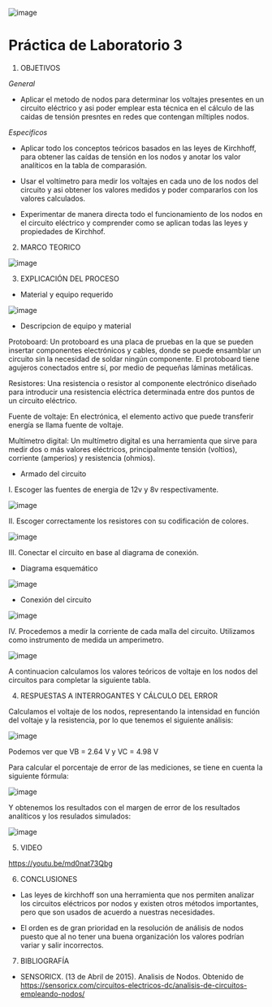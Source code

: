 ![image](https://user-images.githubusercontent.com/84390820/122505477-0afeae00-cfc2-11eb-92b3-0a3e618d0864.png)

# Práctica de Laboratorio 3 

1. OBJETIVOS

*General* 

- Aplicar el metodo de nodos para determinar los voltajes presentes en un circuito eléctrico y asi poder emplear esta técnica en el cálculo de las caidas de tensión presntes en redes que contengan míltiples nodos.

*Especificos*

- Aplicar todo los conceptos teóricos basados en las leyes de Kirchhoff, para obtener las caídas de tensión en los nodos y anotar los valor analíticos en la tabla de comparasión.

- Usar el voltímetro para medir los voltajes en cada uno de los nodos del circuito y asi obtener los valores medidos y poder compararlos con los valores calculados.

- Experimentar de manera directa todo el funcionamiento de los nodos en el circuito eléctrico y comprender como se aplican todas las leyes y propiedades de Kirchhof.

2. MARCO TEORICO

![image](https://user-images.githubusercontent.com/85137398/122514798-22459780-cfd2-11eb-9fdd-a107aeb27201.png)

3. EXPLICACIÓN DEL PROCESO

- Material y equipo requerido

![image](https://user-images.githubusercontent.com/85137398/122508558-c6761100-cfc7-11eb-8fd1-95a4f26370bb.png)

- Descripcion de equipo y material

Protoboard: Un protoboard es una placa de pruebas en la que se pueden insertar componentes electrónicos y cables, donde se puede ensamblar un circuito sin la necesidad de soldar ningún componente. El protoboard tiene agujeros conectados entre sí, por medio de pequeñas láminas metálicas.

Resistores: Una resistencia o resistor al componente electrónico diseñado para introducir una resistencia eléctrica determinada entre dos puntos de un circuito eléctrico.

Fuente de voltaje: En electrónica, el elemento activo que puede transferir energía se llama fuente de voltaje.

Multímetro digital: Un multímetro digital es una herramienta que sirve para medir dos o más valores eléctricos, principalmente tensión (voltios), corriente (amperios) y resistencia (ohmios).

- Armado del circuito

I. Escoger las fuentes de energia de 12v y 8v respectivamente.

![image](https://user-images.githubusercontent.com/85137398/122508940-76e41500-cfc8-11eb-9417-01fa16475eeb.png)

II. Escoger correctamente los resistores con su codificación de colores.

![image](https://user-images.githubusercontent.com/85137398/122509198-fd005b80-cfc8-11eb-84af-618f02b22205.png)

III. Conectar el circuito en base al diagrama de conexión.

- Diagrama esquemático

![image](https://user-images.githubusercontent.com/85137398/122508794-2e2c5c00-cfc8-11eb-9b19-3bc05257bdb7.png)

- Conexión del circuito

![image](https://user-images.githubusercontent.com/85137398/122508972-86fbf480-cfc8-11eb-8ed6-6510bb955542.png)

IV. Procedemos a medir la corriente de cada malla del circuito. Utilizamos como instrumento de medida un amperimetro.

![image](https://user-images.githubusercontent.com/85137398/122510145-b3b10b80-cfca-11eb-837c-e0837d1314a1.png)

A continuacion calculamos los valores teóricos de voltaje en los nodos del circuitos para completar la siguiente tabla.

4. RESPUESTAS A INTERROGANTES Y CÁLCULO DEL ERROR

Calculamos el voltaje de los nodos, representando la intensidad en función del voltaje y la resistencia, por lo que tenemos el siguiente análisis:

![image](https://user-images.githubusercontent.com/84390820/122517501-b7965b00-cfd5-11eb-8245-56bbd813973a.png)

Podemos ver que VB = 2.64 V y VC = 4.98 V

Para calcular el porcentaje de error de las mediciones, se tiene en cuenta la siguiente fórmula:

![image](https://user-images.githubusercontent.com/85137398/122509386-5072a980-cfc9-11eb-9ac6-47686205055b.png)

Y obtenemos los resultados con el margen de error de los resultados analíticos y los resulados simulados:

![image](https://user-images.githubusercontent.com/84390820/122518450-d34e3100-cfd6-11eb-803e-9c6612b5617e.png)


5. VIDEO

https://youtu.be/md0nat73Qbg

6. CONCLUSIONES

- Las leyes de kirchhoff son una herramienta que nos permiten analizar los circuitos eléctricos por nodos y existen otros métodos importantes, pero que son usados de acuerdo a nuestras necesidades.

- El orden es de gran prioridad en la resolución  de análisis de nodos puesto que al no tener una buena organización los valores podrían variar y salir incorrectos.

7. BIBLIOGRAFÍA

- SENSORICX. (13 de Abril de 2015). Analisis de Nodos. Obtenido de https://sensoricx.com/circuitos-electricos-dc/analisis-de-circuitos-empleando-nodos/
